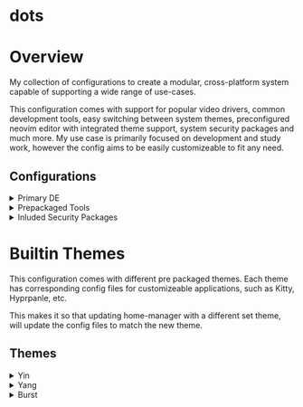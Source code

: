 # dots

# Overview

My collection of configurations to create a modular, cross-platform system capable of supporting a wide range of use-cases. 

This configuration comes with support for popular video drivers, common development tools, easy switching between system themes, preconfigured neovim editor with integrated theme support, system security packages and much more. My use case is primarily focused on development and study work, however the config aims to be easily customizeable to fit any need.

## Configurations

<details>
<summary>Primary DE</summary>

- Wayland

- **WM**: Hyprland

- **Bar**: Hyprpanel

- **Session Manager**: SDDM w/ Sugar Candy Theme

- **Terminal**: Kitty

- **Shell**: Zsh

- **Editor**: Neovim
</details>

<details>
<summary>Prepackaged Tools</summary>

- Obsidian

- Zathura

- MPD

- Cava

- HyprIdle/HyprLock

- Wofi

- Docker

- Alpaca

- Yazi
</details>

<details>
<summary>Inluded Security Packages</summary>

- Fail2Ban

- Unbound

- Firewall Daemon

- Sysctl
</details>

# Builtin Themes

This configuration comes with different pre packaged themes. Each theme has corresponding config files for customizeable applications, such as Kitty, Hyprpanle, etc.

This makes it so that updating home-manager with a different set theme, will update the config files to match the new theme.

## Themes

<details>
<summary>Yin</summary>

![Home](https://i.imgur.com/PUmXPjc.png)

![Neovim](https://i.imgur.com/qKOq2yO.png)

![Obsidian/zathura](https://i.imgur.com/peLx7e2.png)

</details>

<details>
<summary>Yang</summary>

![Home](https://i.imgur.com/UennvDJ.png)

![Neovim](https://i.imgur.com/H7TOMbB.png)

![Obsidian/zathura](https://i.imgur.com/51cfRHV.png)

</details>

<details>
<summary>Burst</summary>

![Home](https://i.imgur.com/BwRwpYV.png)

![Neovim](https://i.imgur.com/TNgCoEj.png)

![Obsidian/zathura](https://i.imgur.com/tG6IhZx.png)
</details>
